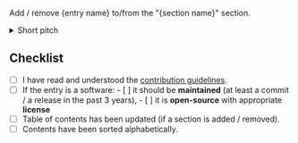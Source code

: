 

Add / remove {entry name} to/from the "{section name}" section.

<details>
  <summary>Short pitch</summary>

Describe why this change is made.
Alternatively, refer to existing issues if any.

</details>

## Checklist

- [ ] I have read and understood the [contribution guidelines](../CONTRIBUTING.md).
- [ ] If the entry is a software:
       - [ ] it should be **maintained** (at least a commit / a
            release in the past 3 years),
       - [ ] it is **open-source** with appropriate **license**
- [ ] Table of contents has been updated (if a section is added / removed).
- [ ] Contents have been sorted alphabetically.

<!-- NOTE: Please do not skip the template -->
